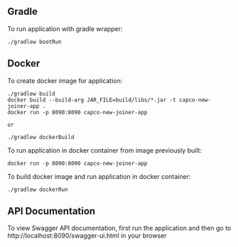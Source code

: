 ## Gradle
To run application with gradle wrapper:
```
./gradlew bootRun
```
## Docker
To create docker image for application:
```
./gradlew build
docker build --build-arg JAR_FILE=build/libs/*.jar -t capco-new-joiner-app .
docker run -p 8090:8090 capco-new-joiner-app

or

./gradlew dockerBuild
```

To run application in docker container from image previously built:
```
docker run -p 8090:8090 capco-new-joiner-app
```

To build docker image and run application in docker container:
```
./gradlew dockerRun
```

## API Documentation
To view Swagger API documentation, first run the application and then go to http://localhost:8090/swagger-ui.html in your browser